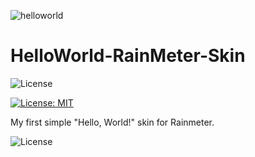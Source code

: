 ![helloworld](https://user-images.githubusercontent.com/52587785/84580719-760e1700-ada7-11ea-8190-2b134a9e75cb.png)

# HelloWorld-RainMeter-Skin
![License](https://raw.githubusercontent.com/vmatveev95/HelloWorld-RainMeter-Skin/master/LICENSE)

[![License: MIT](https://img.shields.io/badge/License-MIT-yellow.svg)](https://opensource.org/licenses/MIT)


My first simple "Hello, World!" skin for Rainmeter.




![License](https://img.shields.io/github/license/vmatveev95/HelloWorld-RainMeter-Skin)

